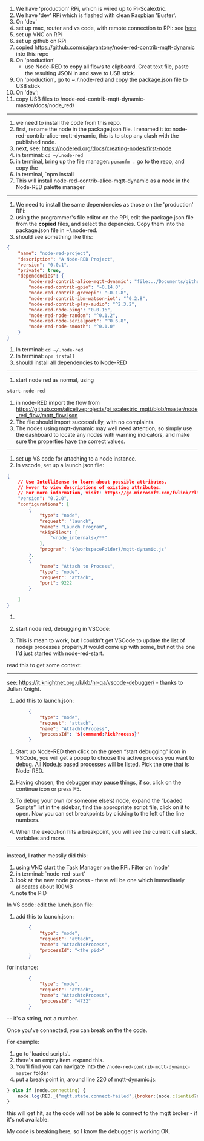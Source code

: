 1. We have 'production' RPi, which is wired up to Pi-Scalextric. 
1. We have 'dev' RPi which is flashed with clean Raspbian 'Buster'.
1. On 'dev'
1. set up mac, router and vs code, with remote connection to RPi: see [here](https://github.com/aliceliveprojects/little_blue_pi/blob/master/documentation/worklogs/27.01.2020.md) 
1. set up VNC on RPi
1. set up github on RPi
1. copied https://github.com/sajayantony/node-red-contrib-mqtt-dynamic into this repo
1. On 'production' 
    * use Node-RED to copy all flows to clipboard. Creat text file, paste the resulting JSON in and save to USB stick.
1. On 'production', go to ~./.node-red and copy the package.json file to  USB stick
1. On 'dev':
1. copy USB files to /node-red-contrib-mqtt-dynamic-master/docs/node_red/

---

1. we need to install the code from this repo.
1. first, rename the node in the package.json file. I renamed it to: node-red-contrib-alice-mqtt-dynamic, this is to stop any clash with the published node.
1. next, see: https://nodered.org/docs/creating-nodes/first-node
1. in terminal:  `cd ~/.node-red`
1. in terminal, bring up the file manager: `pcmanfm .`  go to the repo, and copy the <repo path>
1. in terminal, `npm install <repo path>
1. This will install node-red-contrib-alice-mqtt-dynamic as a node in the Node-RED palette manager

--- 

1. We need to install the same dependencies as those on the 'production' RPi:
1. using the programmer's file editor on the RPi, edit the package.json file from the **copied** files, and select the depencies. Copy them into the package.json file in ~/.node-red.
1. should see something like this:

```json
{
    "name": "node-red-project",
    "description": "A Node-RED Project",
    "version": "0.0.1",
    "private": true,
    "dependencies": {
        "node-red-contrib-alice-mqtt-dynamic": "file:../Documents/github/mqtt/node-red-contrib-mqtt-dynamic-master",
        "node-red-contrib-gpio": "~0.14.0",
        "node-red-contrib-grovepi": "~0.1.8",
        "node-red-contrib-ibm-watson-iot": "^0.2.8",
        "node-red-contrib-play-audio": "^2.3.2",
        "node-red-node-ping": "0.0.16",
        "node-red-node-random": "^0.1.2",
        "node-red-node-serialport": "^0.6.8",
        "node-red-node-smooth": "^0.1.0"
    }
}

```

1. In terminal: `cd ~/.node-red`
1. In terminal: `npm install`
1. should install all dependencies to Node-RED

---

1. start node red as normal, using 

```bash
start-node-red
```

1. in node-RED import the flow from https://github.com/aliceliveprojects/pi_scalextric_mqtt/blob/master/node_red_flow/mqtt_flow.json
1. The file should import successfully, with no complaints.
1. The nodes using mqtt-dynamic may well need attention, so simply use the dashboard to locate any nodes with warning indicators, and make sure the properties have the correct values.

----

1. set up VS code for attaching to a node instance.
1. In vscode, set up a launch.json file:

```json
{
    // Use IntelliSense to learn about possible attributes.
    // Hover to view descriptions of existing attributes.
    // For more information, visit: https://go.microsoft.com/fwlink/?linkid=830387
    "version": "0.2.0",
    "configurations": [
        {
            "type": "node",
            "request": "launch",
            "name": "Launch Program",
            "skipFiles": [
                "<node_internals>/**"
            ],
            "program": "${workspaceFolder}/mqtt-dynamic.js"
        },
        {
            "name": "Attach to Process",
            "type": "node",
            "request": "attach",
            "port": 9222
        }

    ]
}
```

1. 


1. start node red, debugging in VSCode:

1. This is mean to work, but I couldn't get VSCode to update the list of nodejs processes properly.It would come up with some, but not the one I'd just started with node-red-start.

read this to get some context:

---

see: https://it.knightnet.org.uk/kb/nr-qa/vscode-debugger/ - thanks to Julian Knight.

1. add this to launch.json:

```json
        {
            "type": "node",
            "request": "attach",
            "name": "AttachtoProcess",
            "processId": '${command:PickProcess}'
        }
```

1. Start up Node-RED then click on the green “start debugging” icon in VSCode, you will get a popup to choose the active process you want to debug. All Node.js based processes will be listed. Pick the one that is Node-RED.

1. Having chosen, the debugger may pause things, if so, click on the continue icon or press F5.

1. To debug your own (or someone else’s) node, expand the “Loaded Scripts” list in the sidebar, find the appropriate script file, click on it to open. Now you can set breakpoints by clicking to the left of the line numbers.

1. When the execution hits a breakpoint, you will see the current call stack, variables and more.

---

instead, I rather messily did this:

1. using VNC start the Task Manager on the RPi. Filter on 'node'
1. in terminal: `node-red-start'
1. look at the new node process - there will be one which immediately allocates about 100MB
1. note the PID

In VS code: edit the lunch.json file:

1. add this to launch.json:

```json
        {
            "type": "node",
            "request": "attach",
            "name": "AttachtoProcess",
            "processId": "<the pid>"
        }
```

for instance:

```json
        {
            "type": "node",
            "request": "attach",
            "name": "AttachtoProcess",
            "processId": "4732"
        }
```

-- it's a string, not a number.

Once you've connected, you can break on the the code.

For example:

1. go to 'loaded scripts'.
1. there's an empty item. expand this.
1. You'll find you can navigate into the `/node-red-contrib-mqtt-dynamic-master` folder
1. put a break point in, around line 220 of mqtt-dynamic.js: 

```javascript
} else if (node.connecting) {
    node.log(RED._("mqtt.state.connect-failed",{broker:(node.clientid?node.clientid+"@":"")+node.brokerurl}));
}
```

this will get hit, as the code will not be able to connect to the mqtt broker - if it's not available.

My code is breaking here, so I know the debugger is working OK.

